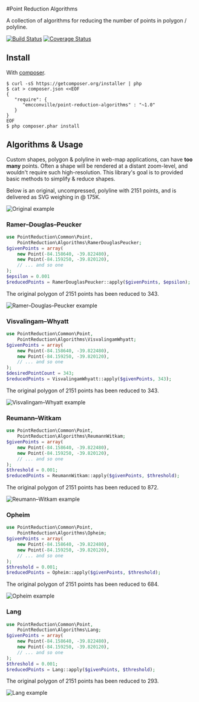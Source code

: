 #Point Reduction Algorithms

A collection of algorithms for reducing the number of points in polygon / polyline.

[![Build Status](https://travis-ci.org/emcconville/point-reduction-algorithms.svg?branch=master)](https://travis-ci.org/emcconville/point-reduction-algorithms)
[![Coverage Status](https://img.shields.io/coveralls/emcconville/point-reduction-algorithms.svg)](https://coveralls.io/r/emcconville/point-reduction-algorithms?branch=master)


## Install


With [composer](https://github.com/composer/composer).

    $ curl -sS https://getcomposer.org/installer | php
    $ cat > composer.json <<EOF
    {
       "require": {
          "emcconville/point-reduction-algorithms" : "~1.0"
       }
    }
    EOF
    $ php composer.phar install

## Algorithms & Usage

Custom shapes, polygon & polyline in web-map applications, can have **too many**
points. Often a shape will be rendered at a distant zoom-level, and wouldn't
require such high-resolution. This library's goal is to provided basic methods
to simplify & reduce shapes.

Below is an original, uncompressed, polyline with 2151 points, and is delivered
as SVG weighing in @ 175K.

![Original example](http://emcconville.com/point-reduction-algorithms/examples/dayton_original.svg)

### Ramer–Douglas–Peucker

```php
use PointReduction\Common\Point,
    PointReduction\Algorithms\RamerDouglasPeucker;
$givenPoints = array(
    new Point(-84.158640, -39.822480),
    new Point(-84.159250, -39.820120),
    // ... and so one
);
$epsilon = 0.001
$reducedPoints = RamerDouglasPeucker::apply($givenPoints, $epsilon);
```

The original polygon of 2151 points has been reduced to 343.

![Ramer–Douglas–Peucker example](http://emcconville.com/point-reduction-algorithms/examples/dayton_RamerDouglasPeucker.svg)

### Visvalingam–Whyatt

```php
use PointReduction\Common\Point,
    PointReduction\Algorithms\VisvalingamWhyatt;
$givenPoints = array(
    new Point(-84.158640, -39.822480),
    new Point(-84.159250, -39.820120),
    // ... and so one
);
$desiredPointCount = 343;
$reducedPoints = VisvalingamWhyatt::apply($givenPoints, 343);
```

The original polygon of 2151 points has been reduced to 343.

![Visvalingam–Whyatt example](http://emcconville.com/point-reduction-algorithms/examples/dayton_VisvalingamWhyatt.svg)

### Reumann–Witkam

```php
use PointReduction\Common\Point,
    PointReduction\Algorithms\ReumannWitkam;
$givenPoints = array(
    new Point(-84.158640, -39.822480),
    new Point(-84.159250, -39.820120),
    // ... and so one
);
$threshold = 0.001;
$reducedPoints = ReumannWitkam::apply($givenPoints, $threshold);
```

The original polygon of 2151 points has been reduced to 872.

![Reumann–Witkam example](http://emcconville.com/point-reduction-algorithms/examples/dayton_ReumannWitkam.svg)

### Opheim

```php
use PointReduction\Common\Point,
    PointReduction\Algorithms\Opheim;
$givenPoints = array(
    new Point(-84.158640, -39.822480),
    new Point(-84.159250, -39.820120),
    // ... and so one
);
$threshold = 0.001;
$reducedPoints = Opheim::apply($givenPoints, $threshold);
```

The original polygon of 2151 points has been reduced to 684.

![Opheim example](http://emcconville.com/point-reduction-algorithms/examples/dayton_Opheim.svg)

### Lang 

```php
use PointReduction\Common\Point,
    PointReduction\Algorithms\Lang;
$givenPoints = array(
    new Point(-84.158640, -39.822480),
    new Point(-84.159250, -39.820120),
    // ... and so one
);
$threshold = 0.001;
$reducedPoints = Lang::apply($givenPoints, $threshold);
```

The original polygon of 2151 points has been reduced to 293.

![Lang example](http://emcconville.com/point-reduction-algorithms/examples/dayton_Lang.svg)

